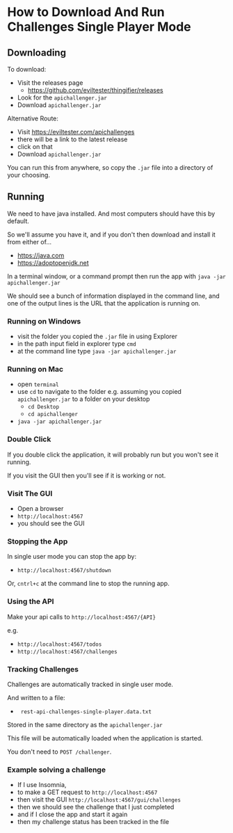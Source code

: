 # How to Download And Run Challenges Single Player Mode

## Downloading

To download:

- Visit the releases page
     - https://github.com/eviltester/thingifier/releases
- Look for the `apichallenger.jar`
- Download `apichallenger.jar`

Alternative Route:

- Visit https://eviltester.com/apichallenges
- there will be a link to the latest release
- click on that
- Download `apichallenger.jar`

You can run this from anywhere, so copy the `.jar` file into a directory of your choosing.

## Running

We need to have java installed. And most computers should have this by default.

So we'll assume you have it, and if you don't then download and install it from either of...

- https://java.com
- https://adoptopenjdk.net

In a terminal window, or a command prompt then run the app with `java -jar apichallenger.jar`

We should see a bunch of information displayed in the command line, and one of the output lines is the URL that the application is running on.

### Running on Windows

- visit the folder you copied the `.jar` file in using Explorer
- in the path input field in explorer type `cmd`
- at the command line type `java -jar apichallenger.jar`

### Running on Mac

- open `terminal`
- use `cd` to navigate to the folder e.g. assuming you copied `apichallenger.jar` to a folder on your desktop
     - `cd Desktop`
     - `cd apichallenger`
- `java -jar apichallenger.jar`

### Double Click

If you double click the application, it will probably run but you won't see it running.

If you visit the GUI then you'll see if it is working or not.

### Visit The GUI

- Open a browser
- `http://localhost:4567`
- you should see the GUI

### Stopping the App

In single user mode you can stop the app by:

- `http://localhost:4567/shutdown`

Or, `cntrl+c` at the command line to stop the running app.

### Using the API

Make your api calls to `http://localhost:4567/{API}`

e.g.

- `http://localhost:4567/todos`
- `http://localhost:4567/challenges` 

### Tracking Challenges

Challenges are automatically tracked in single user mode.

And written to a file:

- ` rest-api-challenges-single-player.data.txt`

Stored in the same directory as the `apichallenger.jar`

This file will be automatically loaded when the application is started.

You don't need to `POST /challenger`.

### Example solving a challenge

- If I use Insomnia,
- to make a GET request to `http://localhost:4567`
- then visit the GUI `http://localhost:4567/gui/challenges`
- then we should see the challenge that I just completed
- and if I close the app and start it again
- then my challenge status has been tracked in the file 

 